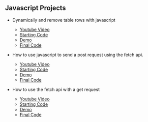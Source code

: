 ## Javascript Projects

- Dynamically and remove table rows with javascript

  - [Youtube Video](https://www.youtube.com/watch?v=vkqZC_rEkVA&feature=youtu.be)
  - [Starting Code](https://raw.githubusercontent.com/phptuts/js-vidoe-project/dynamically-adding-table-row-start/dynamic-table-row.html)
  - [Demo](https://phptuts.github.io/js-video-projects/dynamic-table-row.html)
  - [Final Code](https://github.com/phptuts/js-vidoe-project/blob/dynamically-adding-table-row-finish/dynamic-table-row.html)

- How to use javascript to send a post request using the fetch api.

  - [Youtube Video](https://www.youtube.com/watch?v=Fek_oJM_s4I&feature=youtu.be)
  - [Starting Code](https://raw.githubusercontent.com/phptuts/js-video-projects/fetch-post-json-start/fetch-api-post.html)
  - [Demo](https://phptuts.github.io/js-video-projects/fetch-api-get-json.html)
  - [Final Code](https://raw.githubusercontent.com/phptuts/js-video-projects/master/fetch-api-with-json.html)

- How to use the fetch api with a get request
  - [Youtube Video](https://youtu.be/NOcuUfppLrg)
  - [Starting Code](https://raw.githubusercontent.com/phptuts/js-video-projects/fetch-post-json-start/fetch-api-post.html)
  - [Demo](https://phptuts.github.io/js-video-projects/fetch-api-post-json.html)
  - [Final Code](https://raw.githubusercontent.com/phptuts/js-video-projects/master/fetch-api-post-json.html)
